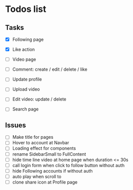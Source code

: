 # Todos list

## Tasks
- [X] Following page
- [X] Like action
- [ ] Video page
- [ ] Comment: create / edit / delete / like
- [ ] Update profile
- [ ] Upload video
- [ ] Edit video: update / delete
- [ ] Search page


## Issues
- [ ] Make title for pages
- [ ] Hover to account at Navbar
- [ ] Loading effect for components
- [ ] rename SidebarSmall to FullContent
- [ ] hide time line video at home page when duration <= 30s
- [ ] call login form when click to follow button without auth
- [ ] hide Following accounts if without auth
- [ ] auto play when scroll to
- [ ] clone share icon at Profile page
